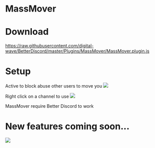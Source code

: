 # MassMover
# Download
https://raw.githubusercontent.com/digital-wave/BetterDiscord/master/Plugins/MassMover/MassMover.plugin.js
# Setup
Active to block abuse other users to move you
![](https://i.imgur.com/QANCiPz.png)

Right click on a channel to use
![](https://i.imgur.com/1gxlyXQ.gif)

MassMover require Better Discord to work
# New features coming soon...
![](https://i.imgur.com/0euuzht.gif)
